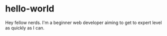 # hello-world


Hey fellow nerds.
I'm a beginner web developer aiming to get to expert level as quickly as I can.
